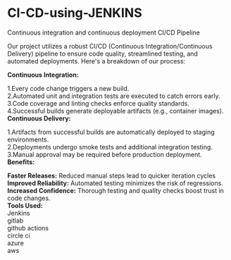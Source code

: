 # CI-CD-using-JENKINS
Continuous integration and continuous deployment 
CI/CD Pipeline

Our project utilizes a robust CI/CD (Continuous Integration/Continuous Delivery) pipeline to ensure code quality, streamlined testing, and automated deployments. Here's a breakdown of our process:<br>

**Continuous Integration:** <br> 

1.Every code change triggers a new build.<br>
2.Automated unit and integration tests are executed to catch errors early.<br>
3.Code coverage and linting checks enforce quality standards.<br>
4.Successful builds generate deployable artifacts (e.g., container images).<br>
**Continuous Delivery:** <br>

1.Artifacts from successful builds are automatically deployed to staging environments.<br>
2.Deployments undergo smoke tests and additional integration testing.<br>
3.Manual approval may be required before production deployment.<br>
**Benefits:** <br>

**Faster Releases:** Reduced manual steps lead to quicker iteration cycles<br>
**Improved Reliability:** Automated testing minimizes the risk of regressions.<br>
**Increased Confidence:** Thorough testing and quality checks boost trust in code changes.<br>
**Tools Used:** <br>
Jenkins <br>
gitlab <br>
github actions <br>
circle ci <br>
azure <br>
aws <br>
